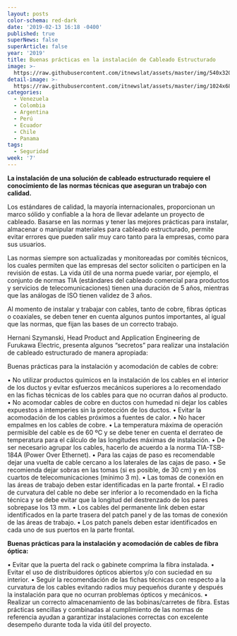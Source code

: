 ```yaml
---
layout: posts
color-schema: red-dark
date: '2019-02-13 16:18 -0400'
published: true
superNews: false
superArticle: false
year: '2019'
title: Buenas prácticas en la instalación de Cableado Estructurado
image: >-
  https://raw.githubusercontent.com/itnewslat/assets/master/img/540x320/Cableado-p.jpg
detail-image: >-
  https://raw.githubusercontent.com/itnewslat/assets/master/img/1024x680/Cableado-g.jpg
categories:
  - Venezuela
  - Colombia
  - Argentina
  - Perú
  - Ecuador
  - Chile
  - Panama
tags:
  - Seguridad
week: '7'
---
```

**La instalación de una solución de cableado estructurado requiere el conocimiento de las normas técnicas que aseguran un trabajo con calidad.**

Los estándares de calidad, la mayoría internacionales, proporcionan un marco sólido y confiable a la hora de llevar adelante un proyecto de cableado. Basarse en las normas y tener las mejores prácticas para instalar, almacenar o manipular materiales para cableado estructurado, permite evitar errores que pueden salir muy caro tanto para la empresas, como para sus usuarios. 

Las normas siempre son actualizadas y monitoreadas por comités técnicos, los cuales permiten que las empresas del sector soliciten o participen en la revisión de estas. La vida útil de una norma puede variar, por ejemplo, el conjunto de normas TIA (estándares del cableado comercial para productos y servicios de telecomunicaciones) tienen una duración de 5 años, mientras que las análogas de ISO tienen validez de 3 años.

Al momento de instalar y trabajar con cables, tanto de cobre, fibras ópticas o coaxiales, se deben tener en cuenta algunos puntos importantes, al igual que las normas, que fijan las bases de un correcto trabajo.

Hernani Szymanski, Head Product and Application Engineering de Furukawa Electric, presenta algunos “secretos” para realizar una instalación de cableado estructurado de manera apropiada: 

Buenas prácticas para la instalación y acomodación de cables de cobre:

•	No utilizar productos químicos en la instalación de los cables en el interior de los ductos y evitar esfuerzos mecánicos superiores a lo recomendado en las fichas técnicas de los cables para que no ocurran daños al producto.
•	No acomodar cables de cobre en ductos con humedad ni dejar los cables expuestos a intemperies sin la protección de los ductos.
•	Evitar la acomodación de los cables próximos a fuentes de calor.
•	No hacer empalmes en los cables de cobre.
•	La temperatura máxima de operación permisible del cable es de 60 ºC y se debe tener en cuenta el derrateo de temperatura para el cálculo de las longitudes máximas de instalación.
•	De ser necesario agrupar los cables, hacerlo de acuerdo a la norma TIA-TSB-184A (Power Over Ethernet).
•	Para las cajas de paso es recomendable dejar una vuelta de cable cercano a los laterales de las cajas de paso.
•	Se recomienda dejar sobras en las tomas (si es posible, de 30 cm) y en los cuartos de telecomunicaciones (mínimo 3 m).
•	Las tomas de conexión en las áreas de trabajo deben estar identificadas en la parte frontal.
•	El radio de curvatura del cable no debe ser inferior a lo recomendado en la ficha técnica y se debe evitar que la longitud del destrenzado de los pares sobrepase los 13 mm.
•	Los cables del permanente link deben estar identificados en la parte trasera del patch panel y de las tomas de conexión de las áreas de trabajo.
•	Los patch panels deben estar identificados en cada uno de sus puertos en la parte frontal.
 
**Buenas prácticas para la instalación y acomodación de cables de fibra óptica:**

•	Evitar que la puerta del rack o gabinete comprima la fibra instalada.
•	Evitar el uso de distribuidores ópticos abiertos y/o con suciedad en su interior.
•	Seguir la recomendación de las fichas técnicas con respecto a la curvatura de los cables evitando radios muy pequeños durante y después la instalación para que no ocurran problemas ópticos y mecánicos.
•	Realizar un correcto almacenamiento de las bobinas/carretes de fibra.
Estas prácticas sencillas y combinadas al cumplimiento de las normas de referencia ayudan a garantizar instalaciones correctas con excelente desempeño durante toda la vida útil del proyecto.
